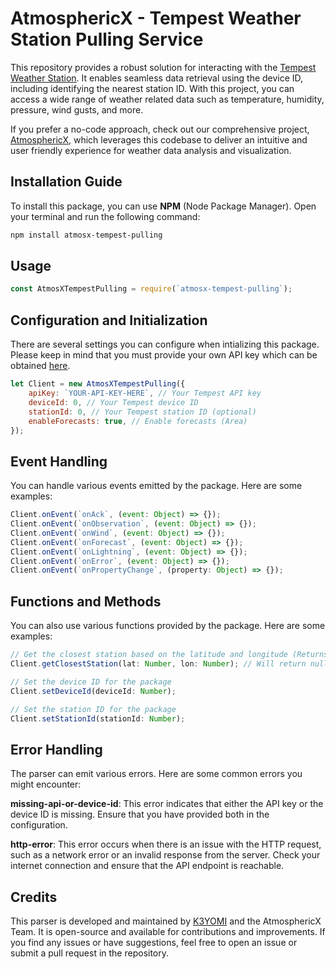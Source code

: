 # AtmosphericX - Tempest Weather Station Pulling Service

This repository provides a robust solution for interacting with the [Tempest Weather Station](https://shop.tempest.earth/products/tempest). It enables seamless data retrieval using the device ID, including identifying the nearest station ID. With this project, you can access a wide range of weather related data such as temperature, humidity, pressure, wind gusts, and more.

If you prefer a no-code approach, check out our comprehensive project, [AtmosphericX](https://github.com/k3yomi/AtmosphericX), which leverages this codebase to deliver an intuitive and user friendly experience for weather data analysis and visualization.

## Installation Guide
To install this package, you can use **NPM** (Node Package Manager). Open your terminal and run the following command:

```bash
npm install atmosx-tempest-pulling
```

## Usage
```js
const AtmosXTempestPulling = require(`atmosx-tempest-pulling`);
```

## Configuration and Initialization

There are several settings you can configure when intializing this package. Please keep in mind that you must provide your own API key which can be obtained [here](https://apidocs.tempestwx.com/reference/quick-start).

```js
let Client = new AtmosXTempestPulling({
    apiKey: `YOUR-API-KEY-HERE`, // Your Tempest API key
    deviceId: 0, // Your Tempest device ID
    stationId: 0, // Your Tempest station ID (optional)
    enableForecasts: true, // Enable forecasts (Area)
});
```


## Event Handling

You can handle various events emitted by the package. Here are some examples:

```js
Client.onEvent(`onAck`, (event: Object) => {});
Client.onEvent(`onObservation`, (event: Object) => {});
Client.onEvent(`onWind`, (event: Object) => {});
Client.onEvent(`onForecast`, (event: Object) => {});
Client.onEvent(`onLightning`, (event: Object) => {});
Client.onEvent(`onError`, (event: Object) => {});
Client.onEvent(`onPropertyChange`, (property: Object) => {});
```

## Functions and Methods
You can also use various functions provided by the package. Here are some examples:
```js
// Get the closest station based on the latitude and longitude (Returns object with station ID, name, and distance)
Client.getClosestStation(lat: Number, lon: Number); // Will return null if no station is found
```

```js
// Set the device ID for the package
Client.setDeviceId(deviceId: Number);
```

```js
// Set the station ID for the package
Client.setStationId(stationId: Number);
```


## Error Handling
The parser can emit various errors. Here are some common errors you might encounter:

**missing-api-or-device-id**: This error indicates that either the API key or the device ID is missing. Ensure that you have provided both in the configuration.

**http-error**: This error occurs when there is an issue with the HTTP request, such as a network error or an invalid response from the server. Check your internet connection and ensure that the API endpoint is reachable.


## Credits
This parser is developed and maintained by [K3YOMI](https://github.com/K3YOMI) and the AtmosphericX Team. It is open-source and available for contributions and improvements. If you find any issues or have suggestions, feel free to open an issue or submit a pull request in the repository.
